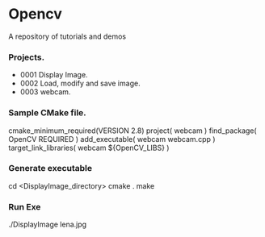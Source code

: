 # Opencv
A repository of tutorials and demos

### Projects.
+ 0001 Display Image.
+ 0002 Load, modify and save image.
+ 0003 webcam.

### Sample CMake file.
cmake_minimum_required(VERSION 2.8)
project( webcam )
find_package( OpenCV REQUIRED )
add_executable( webcam webcam.cpp )
target_link_libraries( webcam ${OpenCV_LIBS} ) 

### Generate executable
cd <DisplayImage_directory>
cmake .
make

### Run Exe
./DisplayImage lena.jpg